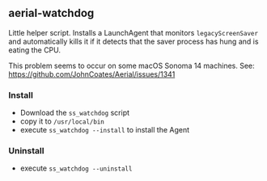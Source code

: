## aerial-watchdog

Little helper script. Installs a LaunchAgent that monitors `legacyScreenSaver` and automatically kills it if it detects that the saver process has hung and is eating the CPU.

This problem seems to occur on some macOS Sonoma 14 machines. See: https://github.com/JohnCoates/Aerial/issues/1341

### Install

- Download the `ss_watchdog` script
- copy it to `/usr/local/bin`
- execute `ss_watchdog --install` to install the Agent

### Uninstall

- execute `ss_watchdog --uninstall`
